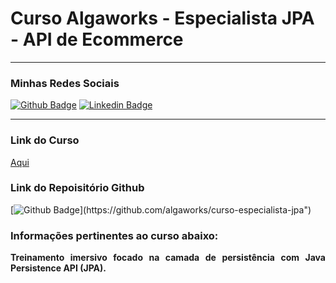 # Curso Algaworks - Especialista JPA - API de Ecommerce

<hr/>

<h3> Minhas Redes Sociais </h3>

[![Github Badge](https://img.shields.io/badge/-Github-000?style=for-the-badge&logo=Github&logoColor=white&link=https://github.com/karasurage?tab=repositories)](https://github.com/karasurage?tab=repositories)
[![Linkedin Badge](https://img.shields.io/badge/-LinkedIn-blue?style=for-the-badge&logo=Linkedin&logoColor=white&link=https://www.linkedin.com/in/nicholas-mateus-veloso/)](https://www.linkedin.com/in/nicholas-mateus-veloso/)

<hr/>

<div>
    <h3>Link do Curso </h3> <a href="https://lp.algaworks.com/ejpa-lista-espera/">Aqui</a>
    <h3>Link do Repoisitório Github</h3>
</div>

[![Github Badge](https://img.shields.io/badge/-Github-000?style=for-the-badge&logo=Github&logoColor=white&link=https://github.com/algaworks/curso-especialista-jpa")](https://github.com/algaworks/curso-especialista-jpa")

<h3>
   Informações pertinentes ao curso abaixo:
</h3>

<p align="justify">
<strong>Treinamento imersivo focado na camada de persistência com Java Persistence API (JPA).</strong>
</p>